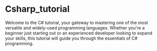# Csharp_tutorial
Welcome to the C# tutorial, your gateway to mastering one of the most versatile and widely-used programming languages. Whether you're a beginner just starting out or an experienced developer looking to expand your skills, this tutorial will guide you through the essentials of C# programming.

